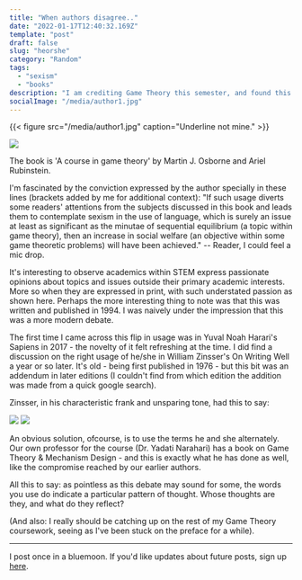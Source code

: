 ```yaml
---
title: "When authors disagree.."
date: "2022-01-17T12:40:32.169Z"
template: "post"
draft: false
slug: "heorshe"
category: "Random"
tags:
  - "sexism"
  - "books"
description: "I am crediting Game Theory this semester, and found this interesting argument between two co-authors while browsing reference books in the library."
socialImage: "/media/author1.jpg"
---
```



{{< figure src="/media/author1.jpg" caption="Underline not mine." >}}

![](/media/author2.jpg)


The book is 'A course in game theory' by Martin J. Osborne and Ariel Rubinstein. 

I'm fascinated by the conviction expressed by the author specially in these lines (brackets added by me for additional context): "If such usage diverts some readers' attentions from the subjects discussed in this book and leads them to contemplate sexism in the use of language, which is surely an issue at least as significant as the minutae of sequential equilibrium (a topic within game theory), then an increase in social welfare (an objective within some game theoretic problems) will have been achieved." -- Reader, I could feel a mic drop.

It's interesting to observe academics within STEM express passionate opinions about topics and issues outside their primary academic interests. More so when they are expressed in print, with such understated passion as shown here. Perhaps the more interesting thing to note was that this was written and published in 1994. I was naively under the impression that this was a more modern debate. 

The first time I came across this flip in usage was in Yuval Noah Harari's Sapiens in 2017 - the novelty of it felt refreshing at the time. I did find a discussion on the right usage of he/she in William Zinsser's On Writing Well a year or so later. It's old - being first published in 1976 - but this bit was an addendum in later editions (I couldn't find from which edition the addition was made from a quick google search). 

Zinsser, in his characteristic frank and unsparing tone, had this to say: 

![](/media/onwritingwell.png)
![](/media/onwritingwell2.png)
 

An obvious solution, ofcourse, is to use the terms he and she alternately. Our own professor for the course (Dr. Yadati Narahari) has a book on Game Theory & Mechanism Design - and this is exactly what he has done as well, like the compromise reached by our earlier authors.

All this to say: as pointless as this debate may sound for some, the words you use do indicate a particular pattern of thought. Whose thoughts are they, and what do they reflect?

(And also: I really should be catching up on the rest of my Game Theory coursework, seeing as I've been stuck on the preface for a while).


***

I post once in a bluemoon. If you'd like updates about future posts, sign up [here](https://forms.gle/ngZyP7agyeFGx3QC9).